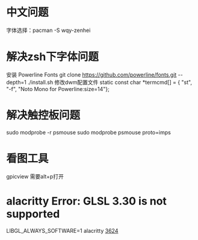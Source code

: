# 中文问题
字体选择：pacman -S wqy-zenhei

# 解决zsh下字体问题
安装 Powerline Fonts 
git clone https://github.com/powerline/fonts.git --depth=1
./install.sh
修改dwm配置文件
static const char *termcmd[]  = { "st", "-f", "Noto Mono for Powerline:size=14"};

# 解决触控板问题
sudo modprobe -r psmouse
sudo modprobe psmouse proto=imps 

# 看图工具
gpicview 需要alt+p打开

# alacritty Error: GLSL 3.30 is not supported
LIBGL_ALWAYS_SOFTWARE=1 alacritty [3624](https://github.com/alacritty/alacritty/issues/3624)

